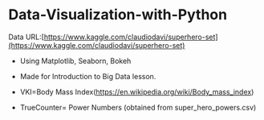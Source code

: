 # Data-Visualization-with-Python
Data URL:[https://www.kaggle.com/claudiodavi/superhero-set](https://www.kaggle.com/claudiodavi/superhero-set)

* Using Matplotlib, Seaborn, Bokeh

* Made for Introduction to Big Data lesson.

* VKI=Body Mass Index(https://en.wikipedia.org/wiki/Body_mass_index)

* TrueCounter= Power Numbers (obtained from super_hero_powers.csv) 
